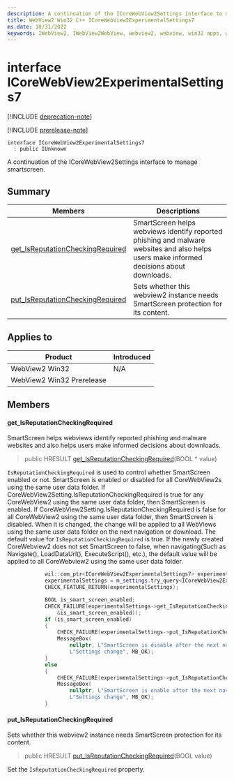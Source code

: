 ```yaml
---
description: A continuation of the ICoreWebView2Settings interface to manage smartscreen.
title: WebView2 Win32 C++ ICoreWebView2ExperimentalSettings7
ms.date: 10/31/2022
keywords: IWebView2, IWebView2WebView, webview2, webview, win32 apps, win32, edge, ICoreWebView2, ICoreWebView2Controller, browser control, edge html, ICoreWebView2ExperimentalSettings7
---
```


# interface ICoreWebView2ExperimentalSettings7

[!INCLUDE [deprecation-note](../includes/deprecation-note.md)]

[!INCLUDE [prerelease-note](../includes/prerelease-note.md)]

```
interface ICoreWebView2ExperimentalSettings7
  : public IUnknown
```

A continuation of the ICoreWebView2Settings interface to manage smartscreen.

## Summary

 Members                        | Descriptions
--------------------------------|---------------------------------------------
[get_IsReputationCheckingRequired](#get_isreputationcheckingrequired) | SmartScreen helps webviews identify reported phishing and malware websites and also helps users make informed decisions about downloads.
[put_IsReputationCheckingRequired](#put_isreputationcheckingrequired) | Sets whether this webview2 instance needs SmartScreen protection for its content.

## Applies to

Product                         | Introduced
--------------------------------|---------------------------------------------
WebView2 Win32            |    N/A
WebView2 Win32 Prerelease |    

## Members

#### get_IsReputationCheckingRequired

SmartScreen helps webviews identify reported phishing and malware websites and also helps users make informed decisions about downloads.

> public HRESULT [get_IsReputationCheckingRequired](#get_isreputationcheckingrequired)(BOOL * value)

`IsReputationCheckingRequired` is used to control whether SmartScreen enabled or not. SmartScreen is enabled or disabled for all CoreWebView2s using the same user data folder. If CoreWebView2Setting.IsReputationCheckingRequired is true for any CoreWebView2 using the same user data folder, then SmartScreen is enabled. If CoreWebView2Setting.IsReputationCheckingRequired is false for all CoreWebView2 using the same user data folder, then SmartScreen is disabled. When it is changed, the change will be applied to all WebViews using the same user data folder on the next navigation or download. The default value for `IsReputationCheckingRequired` is true. If the newly created CoreWebview2 does not set SmartScreen to false, when navigating(Such as Navigate(), LoadDataUrl(), ExecuteScript(), etc.), the default value will be applied to all CoreWebview2 using the same user data folder. 
```cpp
            wil::com_ptr<ICoreWebView2ExperimentalSettings7> experimentalSettings;
            experimentalSettings = m_settings.try_query<ICoreWebView2ExperimentalSettings7>();
            CHECK_FEATURE_RETURN(experimentalSettings);

            BOOL is_smart_screen_enabled;
            CHECK_FAILURE(experimentalSettings->get_IsReputationCheckingRequired(
                &is_smart_screen_enabled));
            if (is_smart_screen_enabled)
            {
                CHECK_FAILURE(experimentalSettings->put_IsReputationCheckingRequired(false));
                MessageBox(
                    nullptr, L"SmartScreen is disable after the next navigation.",
                    L"Settings change", MB_OK);
            }
            else
            {
                CHECK_FAILURE(experimentalSettings->put_IsReputationCheckingRequired(true));
                MessageBox(
                    nullptr, L"SmartScreen is enable after the next navigation.",
                    L"Settings change", MB_OK);
            }
```

#### put_IsReputationCheckingRequired

Sets whether this webview2 instance needs SmartScreen protection for its content.

> public HRESULT [put_IsReputationCheckingRequired](#put_isreputationcheckingrequired)(BOOL value)

Set the `IsReputationCheckingRequired` property.

